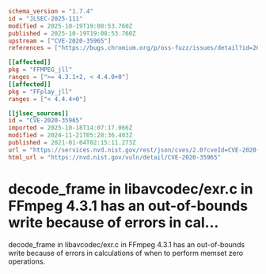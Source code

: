 ```toml
schema_version = "1.7.4"
id = "JLSEC-2025-111"
modified = 2025-10-19T19:08:53.760Z
published = 2025-10-19T19:08:53.760Z
upstream = ["CVE-2020-35965"]
references = ["https://bugs.chromium.org/p/oss-fuzz/issues/detail?id=26532", "https://github.com/FFmpeg/FFmpeg/commit/3e5959b3457f7f1856d997261e6ac672bba49e8b", "https://github.com/FFmpeg/FFmpeg/commit/b0a8b40294ea212c1938348ff112ef1b9bf16bb3", "https://lists.debian.org/debian-lts-announce/2021/01/msg00026.html", "https://security.gentoo.org/glsa/202105-24", "https://www.debian.org/security/2021/dsa-4990", "https://bugs.chromium.org/p/oss-fuzz/issues/detail?id=26532", "https://github.com/FFmpeg/FFmpeg/commit/3e5959b3457f7f1856d997261e6ac672bba49e8b", "https://github.com/FFmpeg/FFmpeg/commit/b0a8b40294ea212c1938348ff112ef1b9bf16bb3", "https://lists.debian.org/debian-lts-announce/2021/01/msg00026.html", "https://security.gentoo.org/glsa/202105-24", "https://www.debian.org/security/2021/dsa-4990"]

[[affected]]
pkg = "FFMPEG_jll"
ranges = [">= 4.3.1+2, < 4.4.0+0"]
[[affected]]
pkg = "FFplay_jll"
ranges = ["< 4.4.4+0"]

[[jlsec_sources]]
id = "CVE-2020-35965"
imported = 2025-10-18T14:07:17.066Z
modified = 2024-11-21T05:28:36.403Z
published = 2021-01-04T02:15:11.273Z
url = "https://services.nvd.nist.gov/rest/json/cves/2.0?cveId=CVE-2020-35965"
html_url = "https://nvd.nist.gov/vuln/detail/CVE-2020-35965"
```

# decode_frame in libavcodec/exr.c in FFmpeg 4.3.1 has an out-of-bounds write because of errors in cal...

decode_frame in libavcodec/exr.c in FFmpeg 4.3.1 has an out-of-bounds write because of errors in calculations of when to perform memset zero operations.

